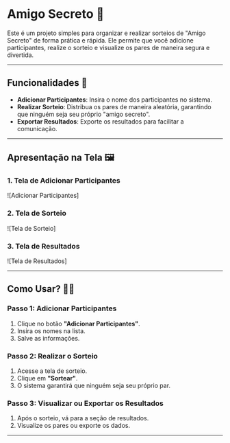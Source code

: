 # Amigo Secreto 🎉

Este é um projeto simples para organizar e realizar sorteios de "Amigo Secreto" de forma prática e rápida. Ele permite que você adicione participantes, realize o sorteio e visualize 
os pares de maneira segura e divertida.

---

## Funcionalidades 🚀

- **Adicionar Participantes**: Insira o nome dos participantes no sistema.
- **Realizar Sorteio**: Distribua os pares de maneira aleatória, garantindo que ninguém seja seu próprio "amigo secreto".
- **Exportar Resultados**: Exporte os resultados para facilitar a comunicação.

---

## Apresentação na Tela 🖼️

### 1. Tela de Adicionar Participantes
![Adicionar Participantes]

### 2. Tela de Sorteio
![Tela de Sorteio]

### 3. Tela de Resultados
![Tela de Resultados]

---

## Como Usar? 👨‍💻

### Passo 1: Adicionar Participantes
1. Clique no botão **"Adicionar Participantes"**.
2. Insira os nomes na lista.
3. Salve as informações.

### Passo 2: Realizar o Sorteio
1. Acesse a tela de sorteio.
2. Clique em **"Sortear"**.
3. O sistema garantirá que ninguém seja seu próprio par.

### Passo 3: Visualizar ou Exportar os Resultados
1. Após o sorteio, vá para a seção de resultados.
2. Visualize os pares ou exporte os dados.

---
